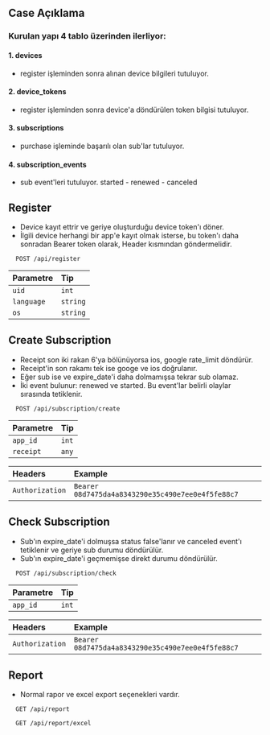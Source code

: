 ## Case Açıklama

### Kurulan yapı 4 tablo üzerinden ilerliyor:

#### 1. devices
- register işleminden sonra alınan device bilgileri tutuluyor.
#### 2. device_tokens
- register işleminden sonra device'a döndürülen token bilgisi tutuluyor.
#### 3. subscriptions
- purchase işleminde başarılı olan sub'lar tutuluyor.
#### 4. subscription_events
- sub event'leri tutuluyor. started - renewed - canceled

## Register

- Device kayıt ettrir ve geriye oluşturduğu device token'ı döner.
- İlgili device herhangi bir app'e kayıt olmak isterse, bu token'ı daha sonradan Bearer token olarak, Header kısmından göndermelidir.

```http
  POST /api/register
```

| Parametre | Tip     |
| :-------- | :------- | 
| `uid` | `int` |
| `language` | `string` |
| `os` | `string` |


## Create Subscription

- Receipt son iki rakan 6'ya bölünüyorsa ios, google rate_limit döndürür.
- Receipt'in son rakamı tek ise googe ve ios doğrulanır.
- Eğer sub ise ve expire_date'i daha dolmamışsa tekrar sub olamaz.
- İki event bulunur: renewed ve started. Bu event'lar belirli olaylar sırasında tetiklenir.

```http
  POST /api/subscription/create
```

| Parametre | Tip     |
| :-------- | :------- | 
| `app_id` | `int` |
| `receipt` | `any` |

| Headers | Example     |
| :-------- | :------- | 
| `Authorization` | `Bearer 08d7475da4a8343290e35c490e7ee0e4f5fe88c7` |


## Check Subscription

- Sub'ın expire_date'i dolmuşsa status false'lanır ve canceled event'ı tetiklenir ve geriye sub durumu döndürülür.
- Sub'ın expire_date'i geçmemişse direkt durumu döndürülür.

```http
  POST /api/subscription/check
```

| Parametre | Tip     |
| :-------- | :------- | 
| `app_id` | `int` |

| Headers | Example     |
| :-------- | :------- | 
| `Authorization` | `Bearer 08d7475da4a8343290e35c490e7ee0e4f5fe88c7` |

## Report

- Normal rapor ve excel export seçenekleri vardır.

```http
  GET /api/report
```

```http
  GET /api/report/excel
```
